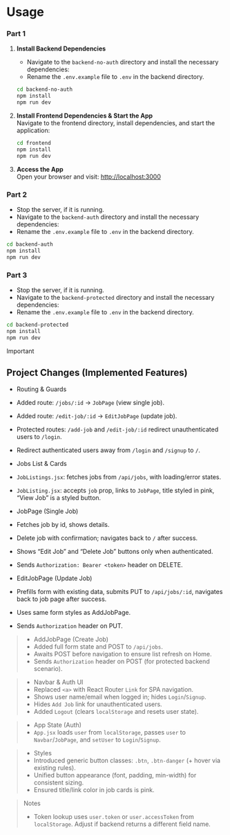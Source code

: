 # Usage
 
### Part 1

1. **Install Backend Dependencies**  
   
   - Navigate to the `backend-no-auth` directory and install the necessary dependencies:
   - Rename the `.env.example` file to `.env` in the backend directory.   
   ```sh
   cd backend-no-auth 
   npm install
   npm run dev
   ```

2. **Install Frontend Dependencies & Start the App**  
   Navigate to the frontend directory, install dependencies, and start the application:
   ```sh
   cd frontend
   npm install
   npm run dev
   ```

4. **Access the App**  
   Open your browser and visit: [http://localhost:3000](http://localhost:3000)
   

### Part 2


   - Stop the server, if it is running.
   - Navigate to the `backend-auth` directory and install the necessary dependencies:
   - Rename the `.env.example` file to `.env` in the backend directory.
   ```sh
   cd backend-auth 
   npm install
   npm run dev
   ```

### Part 3

  

   - Stop the server, if it is running.
   - Navigate to the `backend-protected` directory and install the necessary dependencies:
   - Rename the `.env.example` file to `.env` in the backend directory.
   ```sh
   cd backend-protected 
   npm install
   npm run dev
   ```


> [!IMPORTANT]
> ## Project Changes (Implemented Features)
>
>   - Routing & Guards
>   - Added route: `/jobs/:id` → `JobPage` (view single job).
>   - Added route: `/edit-job/:id` → `EditJobPage` (update job).
>   - Protected routes: `/add-job` and `/edit-job/:id` redirect unauthenticated users to `/login`.
>   - Redirect authenticated users away from `/login` and `/signup` to `/`.
>
>   - Jobs List & Cards
>   - `JobListings.jsx`: fetches jobs from `/api/jobs`, with loading/error states.
>   - `JobListing.jsx`: accepts `job` prop, links to `JobPage`, title styled in pink, “View Job” is a styled button.
>
>   - JobPage (Single Job)
>   - Fetches job by id, shows details.
>   - Delete job with confirmation; navigates back to `/` after success.
>   - Shows “Edit Job” and “Delete Job” buttons only when authenticated.
>   - Sends `Authorization: Bearer <token>` header on DELETE.
>
>   - EditJobPage (Update Job)
>   - Prefills form with existing data, submits PUT to `/api/jobs/:id`, navigates back to job page after success.
>   - Uses same form styles as AddJobPage.
>   - Sends `Authorization` header on PUT.

>   - AddJobPage (Create Job)
>   - Added full form state and POST to `/api/jobs`.
>   - Awaits POST before navigation to ensure list refresh on Home.
>   - Sends `Authorization` header on POST (for protected backend scenario).

>   - Navbar & Auth UI
>   - Replaced `<a>` with React Router `Link` for SPA navigation.
>   - Shows user name/email when logged in; hides `Login`/`Signup`.
>   - Hides `Add Job` link for unauthenticated users.
>   - Added `Logout` (clears `localStorage` and resets user state).

>   - App State (Auth)
>   - `App.jsx` loads `user` from `localStorage`, passes `user` to `Navbar`/`JobPage`, and `setUser` to `Login`/`Signup`.

>   - Styles
>   - Introduced generic button classes: `.btn`, `.btn-danger` (+ hover via existing rules).
>   - Unified button appearance (font, padding, min-width) for consistent sizing.
>   - Ensured title/link color in job cards is pink.

>   Notes
>   - Token lookup uses `user.token` or `user.accessToken` from `localStorage`. Adjust if backend returns a different field name.
